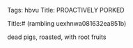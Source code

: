 Tags: hbvu
Title: PROACTIVELY PORKED
  
Title:# (rambling uexhnwa081632ea851b) 
  
dead pigs, roasted, with root fruits